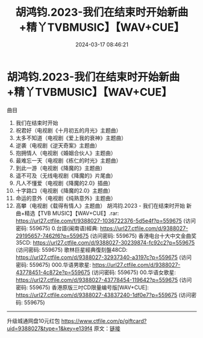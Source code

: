 ﻿---
title: 胡鸿钧.2023-我们在结束时开始新曲+精丫TVBMUSIC】【WAV+CUE】
date: 2024-03-17 08:46:21
categories: WAV车载音乐、镜像
tags: 华语中文
---
# 胡鸿钧.2023-我们在结束时开始新曲+精丫TVBMUSIC】【WAV+CUE】

曲目
01. 我们在结束时开始
02. 祝君好（电视剧《十月初五的月光》主题曲）
03. 太多不知道（电视剧《爱上我的衰神》主题曲）
04. 逆袭（电视剧《逆天奇案》主题曲）
05. 抱拥情人（电视剧《婚姻合伙人》主题曲）
06. 最难忘一天（电视剧《栋仁的时光》主题曲）
07. 到此一游（电视剧《降魔的》主题曲）
08. 遥不可及（无线电视剧《降魔的》片尾曲）
09. 凡人不懂爱（电视剧《降魔的2.0》插曲）
10. 十字路口（电视剧《降魔的2.0》主题曲）
11. 命运的意外（电视剧《纯熟意外》主题曲）
12. 高攀（电视剧《载得有情人》主题曲）
胡鸿钧.2023 - 我们在结束时开始 新曲+精选【TVB MUSIC】【WAV+CUE】.rar: https://url27.ctfile.com/f/9388027-1036722376-5d5e4f?p=559675
(访问密码: 559675)
0.台語(闽南语)經典: https://url27.ctfile.com/d/9388027-29195657-7462f6?p=559675
(访问密码: 559675)
香港电台十大中文金曲奖 35CD: https://url27.ctfile.com/d/9388027-30239874-fc92c2?p=559675
(访问密码: 559675)
歌林巨星經典復刻盤48CD: https://url27.ctfile.com/d/9388027-32937340-a3197c?p=559675
(访问密码: 559675)
000.华语男歌星: https://url27.ctfile.com/d/9388027-43778451-4c872e?p=559675
(访问密码: 559675)
00.华语女歌星: https://url27.ctfile.com/d/9388027-43778454-119642?p=559675
(访问密码: 559675)
香港原版三吋CD限量编号版[WAV+CUE]: https://url27.ctfile.com/d/9388027-43837240-1df0e7?p=559675
(访问密码: 559675)
**************************
升级城通网盘10元红包 https://www.ctfile.com/p/giftcard?uid=9388027&type=1&key=e139f4
原文：[链接](https://blog.sina.com.cn/s/blog_1647c7e76010314r6.html)